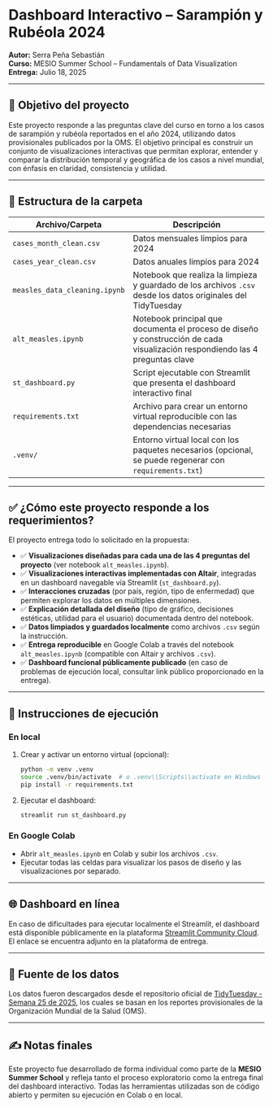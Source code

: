 # Dashboard Interactivo – Sarampión y Rubéola 2024

**Autor:** Serra Peña Sebastián  
**Curso:** MESIO Summer School – Fundamentals of Data Visualization  
**Entrega:** Julio 18, 2025

---

## 🧭 Objetivo del proyecto

Este proyecto responde a las preguntas clave del curso en torno a los casos de sarampión y rubéola reportados en el año 2024, utilizando datos provisionales publicados por la OMS. El objetivo principal es construir un conjunto de visualizaciones interactivas que permitan explorar, entender y comparar la distribución temporal y geográfica de los casos a nivel mundial, con énfasis en claridad, consistencia y utilidad.

---

## 📁 Estructura de la carpeta

| Archivo/Carpeta                | Descripción |
|-------------------------------|-------------|
| `cases_month_clean.csv`       | Datos mensuales limpios para 2024 |
| `cases_year_clean.csv`        | Datos anuales limpios para 2024 |
| `measles_data_cleaning.ipynb` | Notebook que realiza la limpieza y guardado de los archivos `.csv` desde los datos originales del TidyTuesday |
| `alt_measles.ipynb`           | Notebook principal que documenta el proceso de diseño y construcción de cada visualización respondiendo las 4 preguntas clave |
| `st_dashboard.py`             | Script ejecutable con Streamlit que presenta el dashboard interactivo final |
| `requirements.txt`            | Archivo para crear un entorno virtual reproducible con las dependencias necesarias |
| `.venv/`                       | Entorno virtual local con los paquetes necesarios (opcional, se puede regenerar con `requirements.txt`) |

---

## ✅ ¿Cómo este proyecto responde a los requerimientos?

El proyecto entrega todo lo solicitado en la propuesta:

- ✅ **Visualizaciones diseñadas para cada una de las 4 preguntas del proyecto** (ver notebook `alt_measles.ipynb`).
- ✅ **Visualizaciones interactivas implementadas con Altair**, integradas en un dashboard navegable vía Streamlit (`st_dashboard.py`).
- ✅ **Interacciones cruzadas** (por país, región, tipo de enfermedad) que permiten explorar los datos en múltiples dimensiones.
- ✅ **Explicación detallada del diseño** (tipo de gráfico, decisiones estéticas, utilidad para el usuario) documentada dentro del notebook.
- ✅ **Datos limpiados y guardados localmente** como archivos `.csv` según la instrucción.
- ✅ **Entrega reproducible** en Google Colab a través del notebook `alt_measles.ipynb` (compatible con Altair y archivos `.csv`).
- ✅ **Dashboard funcional públicamente publicado** (en caso de problemas de ejecución local, consultar link público proporcionado en la entrega).

---

## 🚀 Instrucciones de ejecución

### En local
1. Crear y activar un entorno virtual (opcional):
   ```bash
   python -m venv .venv
   source .venv/bin/activate  # o .venv\\Scripts\\activate en Windows
   pip install -r requirements.txt
   ```

2. Ejecutar el dashboard:

   ```bash
   streamlit run st_dashboard.py
   ```

### En Google Colab

* Abrir `alt_measles.ipynb` en Colab y subir los archivos `.csv`.
* Ejecutar todas las celdas para visualizar los pasos de diseño y las visualizaciones por separado.

---

## 🌐 Dashboard en línea

En caso de dificultades para ejecutar localmente el Streamlit, el dashboard está disponible públicamente en la plataforma [Streamlit Community Cloud]([https://streamlit.io/](https://project-measles-rubeola-dataviz-ssp.streamlit.app/)). El enlace se encuentra adjunto en la plataforma de entrega.

---

## 📌 Fuente de los datos

Los datos fueron descargados desde el repositorio oficial de [TidyTuesday - Semana 25 de 2025](https://github.com/rfordatascience/tidytuesday/tree/main/data/2025/2025-06-24), los cuales se basan en los reportes provisionales de la Organización Mundial de la Salud (OMS).

---

## ✍️ Notas finales

Este proyecto fue desarrollado de forma individual como parte de la **MESIO Summer School** y refleja tanto el proceso exploratorio como la entrega final del dashboard interactivo. Todas las herramientas utilizadas son de código abierto y permiten su ejecución en Colab o en local.
